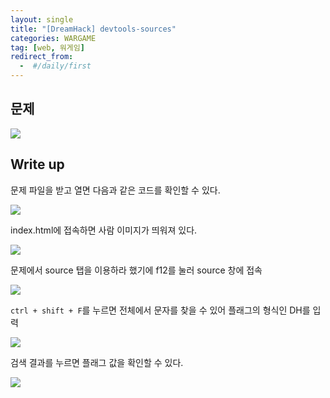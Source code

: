 ```yaml
---
layout: single
title: "[DreamHack] devtools-sources"
categories: WARGAME
tag: [web, 워게임]
redirect_from:
  -  #/daily/first
---
```


## 문제

![]({{site.url}}/images/2024-05-02-web2-images/problem.png)

## Write up

문제 파일을 받고 열면 다음과 같은 코드를 확인할 수 있다.

![]({{site.url}}/images/2024-05-02-web2-images/file.png)

index.html에 접속하면 사람 이미지가 띄워져 있다.

![]({{site.url}}/images/2024-05-02-web2-images/solve1.png)

문제에서 source 탭을 이용하라 했기에 f12를 눌러 source 창에 접속

![]({{site.url}}/images/2024-05-02-web2-images/solve2.png)

`ctrl + shift + F`를 누르면 전체에서 문자를 찾을 수 있어 플래그의 형식인 DH를 입력

![]({{site.url}}/images/2024-05-02-web2-images/solve3.png)

검색 결과를 누르면 플래그 값을 확인할 수 있다.

![]({{site.url}}/images/2024-05-02-web2-images/solve4.png)
